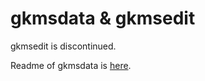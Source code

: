# gkmsdata & gkmsedit

gkmsedit is discontinued.

Readme of gkmsdata is [here](gkmsdata/README.md).
